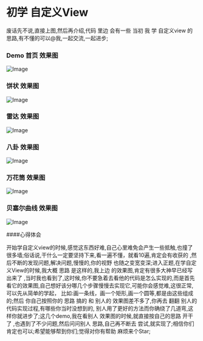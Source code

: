 # 初学 自定义View


废话先不说,直接上图,然后再介绍,代码 里边 会有一些 当初 我 学 自定义view 的思路,有不懂的可以@我,一起交流,一起进步;
### Demo 首页 效果图
![Image](https://github.com/LB-ocean/CustomWidgetDemo/blob/master/picture/home1.png)

### 饼状 效果图
![Image](https://github.com/LB-ocean/CustomWidgetDemo/blob/master/picture/PieChart.png)

### 雷达 效果图
![Image](https://github.com/LB-ocean/CustomWidgetDemo/blob/master/picture/SpiderWeb.png)

### 八卦 效果图
![Image](https://github.com/LB-ocean/CustomWidgetDemo/blob/master/picture/BAGUAGIF.gif)

### 万花筒 效果图
![Image](https://github.com/LB-ocean/CustomWidgetDemo/blob/master/picture/SpiderWebGIf.gif)

### 贝塞尔曲线 效果图
![Image](https://github.com/LB-ocean/CustomWidgetDemo/blob/master/picture/BezierGif.gif)

####心得体会

开始学自定义view的时候,感觉这东西好难,自己心里难免会产生一些抵触,也撞了很多墙;俗话说,干什么一定要坚持下来,看一遍不懂，就看10遍,肯定会有收获的
,然后不断的发现问题,解决问题,慢慢的,你的视野 也随之变宽变深;进入正题,在学自定义View的时候,我大概 思路 是这样的,我上边 的效果图,肯定有很多大神早已经写出来了
,当时我也看到了,这时候,你不要急着去看他的代码是怎么实现的,而是首先看它的效果图,自己想好该分哪几个步骤慢慢去实现它,可能你会感觉难,这很正常,可以先从简单的学起，
比如:画一条线，画一个矩形,画一个圆等,都是由这些组成的;然后 你自己按照你的 思路 搞的 和 别人的 效果图差不多了,你再去 翻翻 别人的代码实现过程,有哪些你当时没想到的,
别人用了更好的方法而你确绕了几道弯,这样你就进步了;这几个demo,我在看别人 效果图的时候,就直接按自己的思路 开干了 ,也遇到了不少问题,然后问问别人 思路,自己再不断去
尝试,就实现了;相信你们肯定也可以;希望能够帮到你们;觉得对你有帮助 麻烦来个Star;